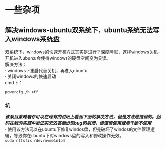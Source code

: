 # 一些杂项
## 解决windows-ubuntu双系统下，ubuntu系统无法写入windows系统盘

双系统下，windows的快速开机方式其实是进行了深度睡眠，这样windows关机-开机进入ubuntu会使得windows的硬盘空间变为只读。  
解决方法：  
·  windows下重启代替关机，再进入ubuntu  
·  关闭windows的快速启动  
cmd下：  
```
powercfg /h off
```

### 坑
***该条目意味着你可以在现有的论坛上看到下面的解决方法，但是方法是错误的。起码在我的实践中被证实无效甚至出现bug和崩溃，请谨慎使用或者干脆不使用***  
· 使用该方法可以在ubuntu下修复windos盘，但是破坏了windos的文件管理逻辑，导致你在ubuntu下对windows盘的写入和修改操作无效。  
 ```sudo ntfsfix /dev/nvme1n1p4```
